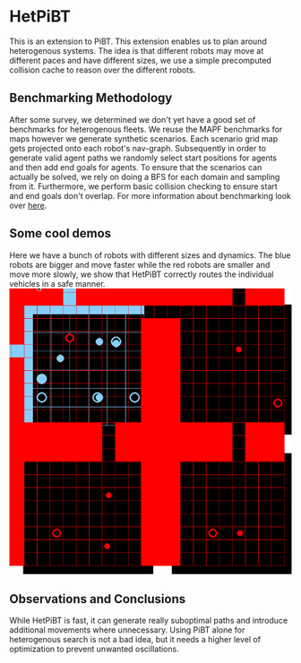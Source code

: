 # HetPiBT

This is an extension to PiBT. This extension enables us to plan around heterogenous systems.
The idea is that different robots may move at different paces and have different sizes, we use a simple
precomputed collision cache to reason over the different robots.

## Benchmarking Methodology

After some survey, we determined we don't yet have a good set of benchmarks for heterogenous fleets. We reuse the MAPF
benchmarks for maps however we generate synthetic scenarios. Each scenario grid map gets projected onto each robot's nav-graph.
Subsequently in order to generate valid agent paths we randomly select start positions for agents and then add end goals for agents.
To ensure that the scenarios can actually be solved, we rely on doing a BFS for each domain and sampling from it. Furthermore, we perform basic collision checking to ensure start and end goals don't overlap. For more information about benchmarking look over
[here](HeterogenousBenchmarkFormat.md).

## Some cool demos
Here we have a bunch of robots with different sizes and dynamics. The blue robots are bigger and move faster while the red robots are smaller and move more slowly, we show that HetPiBT correctly routes the individual vehicles in a safe manner.
![](resources/het_pibt.gif)

## Observations and Conclusions

While HetPiBT is fast, it can generate really suboptimal paths and introduce additional movements where unnecessary.
Using PiBT alone for heterogenous search is not a bad idea, but it needs a higher level of optimization to prevent unwanted oscillations.